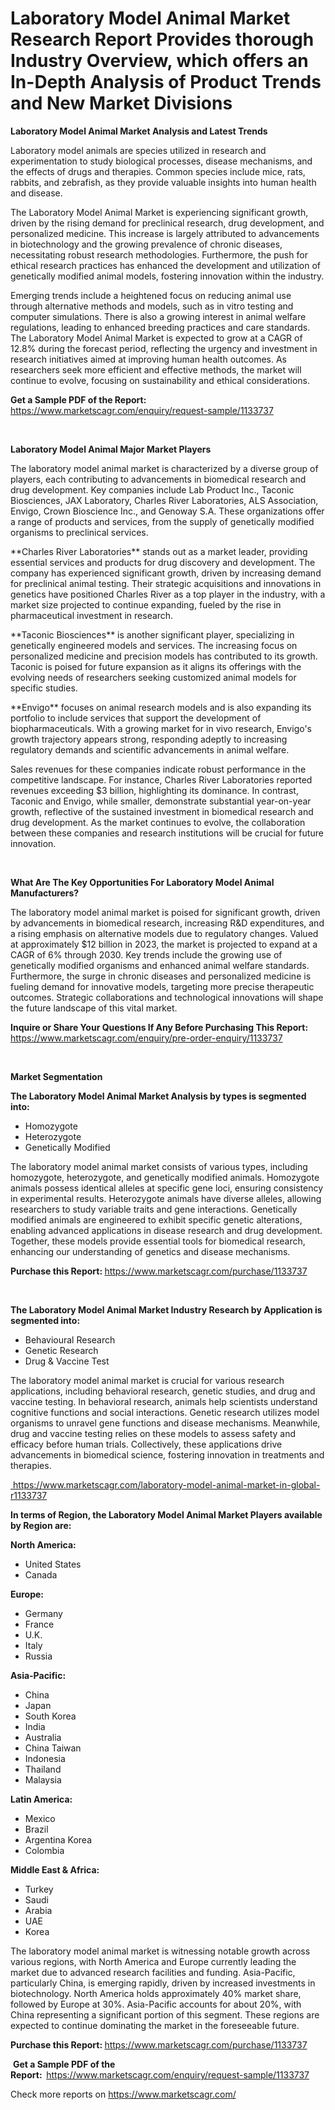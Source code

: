 <p><h1>Laboratory Model Animal Market Research Report Provides thorough Industry Overview, which offers an In-Depth Analysis of Product Trends and New Market Divisions</h1></p><p><strong>Laboratory Model Animal Market Analysis and Latest Trends</strong></p>
<p><p>Laboratory model animals are species utilized in research and experimentation to study biological processes, disease mechanisms, and the effects of drugs and therapies. Common species include mice, rats, rabbits, and zebrafish, as they provide valuable insights into human health and disease.</p><p>The Laboratory Model Animal Market is experiencing significant growth, driven by the rising demand for preclinical research, drug development, and personalized medicine. This increase is largely attributed to advancements in biotechnology and the growing prevalence of chronic diseases, necessitating robust research methodologies. Furthermore, the push for ethical research practices has enhanced the development and utilization of genetically modified animal models, fostering innovation within the industry.</p><p>Emerging trends include a heightened focus on reducing animal use through alternative methods and models, such as in vitro testing and computer simulations. There is also a growing interest in animal welfare regulations, leading to enhanced breeding practices and care standards. The Laboratory Model Animal Market is expected to grow at a CAGR of 12.8% during the forecast period, reflecting the urgency and investment in research initiatives aimed at improving human health outcomes. As researchers seek more efficient and effective methods, the market will continue to evolve, focusing on sustainability and ethical considerations.</p></p>
<p><strong>Get a Sample PDF of the Report:&nbsp;</strong> <a href="https://www.marketscagr.com/enquiry/request-sample/1133737?utm_campaign=3510&utm_medium=2&utm_source=Github&utm_content=ia&utm_term=25032025&utm_id=laboratory-model-animal">https://www.marketscagr.com/enquiry/request-sample/1133737</a></p>
<p>&nbsp;</p>
<p><strong>Laboratory Model Animal Major Market Players</strong></p>
<p><p>The laboratory model animal market is characterized by a diverse group of players, each contributing to advancements in biomedical research and drug development. Key companies include Lab Product Inc., Taconic Biosciences, JAX Laboratory, Charles River Laboratories, ALS Association, Envigo, Crown Bioscience Inc., and Genoway S.A. These organizations offer a range of products and services, from the supply of genetically modified organisms to preclinical services.</p><p>**Charles River Laboratories** stands out as a market leader, providing essential services and products for drug discovery and development. The company has experienced significant growth, driven by increasing demand for preclinical animal testing. Their strategic acquisitions and innovations in genetics have positioned Charles River as a top player in the industry, with a market size projected to continue expanding, fueled by the rise in pharmaceutical investment in research.</p><p>**Taconic Biosciences** is another significant player, specializing in genetically engineered models and services. The increasing focus on personalized medicine and precision models has contributed to its growth. Taconic is poised for future expansion as it aligns its offerings with the evolving needs of researchers seeking customized animal models for specific studies.</p><p>**Envigo** focuses on animal research models and is also expanding its portfolio to include services that support the development of biopharmaceuticals. With a growing market for in vivo research, Envigo's growth trajectory appears strong, responding adeptly to increasing regulatory demands and scientific advancements in animal welfare.</p><p>Sales revenues for these companies indicate robust performance in the competitive landscape. For instance, Charles River Laboratories reported revenues exceeding $3 billion, highlighting its dominance. In contrast, Taconic and Envigo, while smaller, demonstrate substantial year-on-year growth, reflective of the sustained investment in biomedical research and drug development. As the market continues to evolve, the collaboration between these companies and research institutions will be crucial for future innovation.</p></p>
<p>&nbsp;</p>
<p><strong>What Are The Key Opportunities For Laboratory Model Animal Manufacturers?</strong></p>
<p><p>The laboratory model animal market is poised for significant growth, driven by advancements in biomedical research, increasing R&D expenditures, and a rising emphasis on alternative models due to regulatory changes. Valued at approximately $12 billion in 2023, the market is projected to expand at a CAGR of 6% through 2030. Key trends include the growing use of genetically modified organisms and enhanced animal welfare standards. Furthermore, the surge in chronic diseases and personalized medicine is fueling demand for innovative models, targeting more precise therapeutic outcomes. Strategic collaborations and technological innovations will shape the future landscape of this vital market.</p></p>
<p><strong>Inquire or Share Your Questions If Any Before Purchasing This Report:</strong> <a href="https://www.marketscagr.com/enquiry/pre-order-enquiry/1133737?utm_campaign=3510&utm_medium=2&utm_source=Github&utm_content=ia&utm_term=25032025&utm_id=laboratory-model-animal">https://www.marketscagr.com/enquiry/pre-order-enquiry/1133737</a></p>
<p>&nbsp;</p>
<p><strong>Market Segmentation</strong></p>
<p><strong>The Laboratory Model Animal Market Analysis by types is segmented into:</strong></p>
<p><ul><li>Homozygote</li><li>Heterozygote</li><li>Genetically Modified</li></ul></p>
<p><p>The laboratory model animal market consists of various types, including homozygote, heterozygote, and genetically modified animals. Homozygote animals possess identical alleles at specific gene loci, ensuring consistency in experimental results. Heterozygote animals have diverse alleles, allowing researchers to study variable traits and gene interactions. Genetically modified animals are engineered to exhibit specific genetic alterations, enabling advanced applications in disease research and drug development. Together, these models provide essential tools for biomedical research, enhancing our understanding of genetics and disease mechanisms.</p></p>
<p><strong>Purchase this Report:&nbsp;</strong><a href="https://www.marketscagr.com/purchase/1133737?utm_campaign=3510&utm_medium=2&utm_source=Github&utm_content=ia&utm_term=25032025&utm_id=laboratory-model-animal">https://www.marketscagr.com/purchase/1133737</a></p>
<p>&nbsp;</p>
<p><strong>The Laboratory Model Animal Market Industry Research by Application is segmented into:</strong></p>
<p><ul><li>Behavioural Research</li><li>Genetic Research</li><li>Drug & Vaccine Test</li></ul></p>
<p><p>The laboratory model animal market is crucial for various research applications, including behavioral research, genetic studies, and drug and vaccine testing. In behavioral research, animals help scientists understand cognitive functions and social interactions. Genetic research utilizes model organisms to unravel gene functions and disease mechanisms. Meanwhile, drug and vaccine testing relies on these models to assess safety and efficacy before human trials. Collectively, these applications drive advancements in biomedical science, fostering innovation in treatments and therapies.</p></p>
<p><a href="https://www.marketscagr.com/laboratory-model-animal-market-in-global-r1133737?utm_campaign=3510&utm_medium=2&utm_source=Github&utm_content=ia&utm_term=25032025&utm_id=laboratory-model-animal">&nbsp;https://www.marketscagr.com/laboratory-model-animal-market-in-global-r1133737</a></p>
<p><strong>In terms of Region, the Laboratory Model Animal Market Players available by Region are:</strong></p>
<p>
    <p> <strong> North America: </strong>
        <ul>
            <li>United States</li>
            <li>Canada</li>
        </ul>
        </p> 
    <p> <strong> Europe: </strong>
        <ul>
            <li>Germany</li>
            <li>France</li>
            <li>U.K.</li>
            <li>Italy</li>
            <li>Russia</li>
        </ul>
        </p> 
    <p> <strong> Asia-Pacific: </strong>
        <ul>
            <li>China</li>
            <li>Japan</li>
            <li>South Korea</li>
            <li>India</li>
            <li>Australia</li>
            <li>China Taiwan</li>
            <li>Indonesia</li>
            <li>Thailand</li>
            <li>Malaysia</li>
        </ul>
        </p> 
    <p> <strong> Latin America: </strong>
        <ul>
            <li>Mexico</li>
            <li>Brazil</li>
            <li>Argentina Korea</li>
            <li>Colombia</li>
        </ul>
        </p> 
    <p> <strong> Middle East & Africa: </strong>
        <ul>
            <li>Turkey</li>
            <li>Saudi</li>
            <li>Arabia</li>
            <li>UAE</li>
            <li>Korea</li>
        </ul>
    </p>
    </p>
<p><p>The laboratory model animal market is witnessing notable growth across various regions, with North America and Europe currently leading the market due to advanced research facilities and funding. Asia-Pacific, particularly China, is emerging rapidly, driven by increased investments in biotechnology. North America holds approximately 40% market share, followed by Europe at 30%. Asia-Pacific accounts for about 20%, with China representing a significant portion of this segment. These regions are expected to continue dominating the market in the foreseeable future.</p></p>
<p><strong>Purchase this Report: </strong><a href="https://www.marketscagr.com/purchase/1133737?utm_campaign=3510&utm_medium=2&utm_source=Github&utm_content=ia&utm_term=25032025&utm_id=laboratory-model-animal">https://www.marketscagr.com/purchase/1133737</a></p>
<p>&nbsp;<strong>Get a Sample PDF of the Report:&nbsp;&nbsp;</strong><a href="https://www.marketscagr.com/enquiry/request-sample/1133737?utm_campaign=3510&utm_medium=2&utm_source=Github&utm_content=ia&utm_term=25032025&utm_id=laboratory-model-animal">https://www.marketscagr.com/enquiry/request-sample/1133737</a></p>
<p><strong></strong></p>
<p>Check more reports on <a href="https://www.marketscagr.com/?utm_campaign=3510&utm_medium=2&utm_source=Github&utm_content=ia&utm_term=25032025&utm_id=laboratory-model-animal">https://www.marketscagr.com/</a></p>